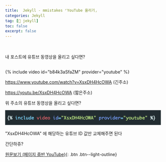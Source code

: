 ```yaml
---
title:  Jekyll - mmistakes ⌜YouTube 올리기⌟
categories: Jekyll
tag: [📐 jekyll]
toc: false
excerpt: false
---
```

<br><br>
내 포스트에 유튜브 동영상을 올리고 싶다면?

<br>
{% include video id="b84k3aSfaZM" provider="youtube" %}
<br>


https://www.youtube.com/watch?v=XsxDH4HcOWA  (긴주소)

https://youtu.be/XsxDH4HcOWA  (짧은주소)

위 주소의 유튜브 동영상을 올리고 싶다면?

![대체텍스트](/assets/images/youtube_jekyll.png)

"XsxDH4HcOWA" 에 해당하는 유튜브 ID 값만 교체해주면 된다 

간단하쥬?

[원문보기 (페이지 중반 YouTube)](https://mmistakes.github.io/minimal-mistakes/docs/helpers/#youtube){: .btn .btn--light-outline}
